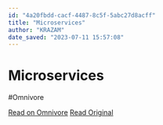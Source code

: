 ```yaml
---
id: "4a20fbdd-cacf-4487-8c5f-5abc27d8acff"
title: "Microservices"
author: "KRAZAM"
date_saved: "2023-07-11 15:57:08"
---
```


# Microservices
#Omnivore

[Read on Omnivore](https://omnivore.app/me/https-www-youtube-com-watch-v-y-8-onox-kot-pq-1894574c512)
[Read Original](https://www.youtube.com/watch?v=y8OnoxKotPQ)

